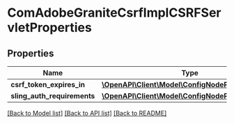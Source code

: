 # ComAdobeGraniteCsrfImplCSRFServletProperties

## Properties
Name | Type | Description | Notes
------------ | ------------- | ------------- | -------------
**csrf_token_expires_in** | [**\OpenAPI\Client\Model\ConfigNodePropertyInteger**](ConfigNodePropertyInteger.md) |  | [optional] 
**sling_auth_requirements** | [**\OpenAPI\Client\Model\ConfigNodePropertyString**](ConfigNodePropertyString.md) |  | [optional] 

[[Back to Model list]](../README.md#documentation-for-models) [[Back to API list]](../README.md#documentation-for-api-endpoints) [[Back to README]](../README.md)


